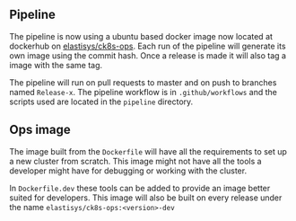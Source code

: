 ## Pipeline
The pipeline is now using a ubuntu based docker image now located at dockerhub on
[elastisys/ck8s-ops](https://hub.docker.com/r/elastisys/ck8s-ops). Each run of the
pipeline will generate its own image using the commit hash. Once a release is made
it will also tag a image with the same tag. 

The pipeline will run on pull requests to master and on push to branches named 
`Release-x`. The pipeline workflow is in `.github/workflows` and the scripts used are located in the `pipeline` directory.

## Ops image
The image built from the `Dockerfile` will have all the requirements to set up a new
cluster from scratch. This image might not have all the tools a developer might have
for debugging or working with the cluster. 

In `Dockerfile.dev` these tools can be added to provide an image better suited for developers.
This image will also be built on every release under the name `elastisys/ck8s-ops:<version>-dev`
